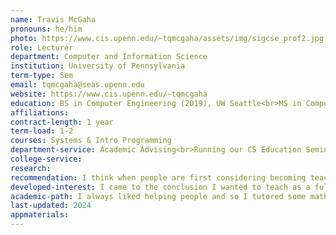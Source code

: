 ```yaml
---
name: Travis McGaha
pronouns: he/him
photo: https://www.cis.upenn.edu/~tqmcgaha/assets/img/sigcse_prof2.jpg
role: Lecturer
department: Computer and Information Science
institution: University of Pennsylvania
term-type: Sem
email: tqmcgaha@seas.upenn.edu
website: https://www.cis.upenn.edu/~tqmcgaha
education: BS in Computer Engineering (2019), UW Seattle<br>MS in Computer Science & Engineering (2021), UW Seattle
affiliations:
contract-length: 1 year
term-load: 1-2
courses: Systems & Intro Programming
department-service: Academic Advising<br>Running our CS Education Seminar<br>Member of Teaching Track Faculty Hiring Committee<br>Member of the CIS Undergraduate Curriculum Committee 
college-service:
research:
recommendation: I think when people are first considering becoming teaching faculty without a PhD (or industry experience) their concern is about whether they are “qualified” to be faculty. I had the same feelings but did not let it stop me. Many other people I knew decided to go to industry and part of their reasoning was so that they could learn more and be better qualified.<br><br>I reject that you need either a PhD or industry experience to be great CS teaching track faculty. You will continue to learn as faculty, and you do not need to go to industry or finish a PhD to learn anything you would teach. Can those experiences help? Yes, but so will the extra time you have spent as faculty instead of doing those other things. Those genuinely interested in industry or a PhD should still do it, but it is not at all a required experience, instead I see it as a “different” experience.
developed-interest: I came to the conclusion I wanted to teach as a full-time job during my first (and only) summer internship. I was already interested in teaching and did a lot, but I decided to try industry to see if I would like it. I found myself coming up with assignments and exam problems when I had nothing else to do at work. Two months in I woke up and thought "I can't do this for the next 40 years of my life" but with a lot more profanity. I returned to teaching and never looked back :)
academic-path: I always liked helping people and so I tutored some math and physics in high school. Once at University, I became a TA and thoroughly enjoyed the experience. I got involved more with the teaching community through TA-ing a lot of times across many courses, taking CS education seminars, and getting to know the instructors. As I continued to TA, I was granted the opportunity to try giving one of the lectures for the course I was a TA for. It was very stressful but it went well. I eventually got the opportunity to teach over the summer (2020, so it was on Zoom due to COVID). The following fall, I applied for teaching positions and ended up at the University of Pennsylvania, where I have been since August  2021. 
last-updated: 2024
appmaterials: 
---
```

